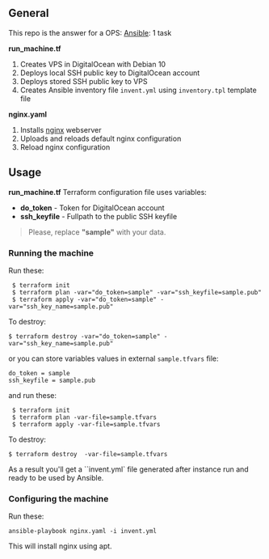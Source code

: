 ## General

This repo is the answer for a OPS: [Ansible](https://www.ansible.com/): 1 task

**run_machine.tf**
1. Creates VPS in DigitalOcean with Debian 10
2. Deploys local SSH public key to DigitalOcean account
3. Deploys stored SSH public key to VPS
4. Creates Ansible inventory file ``invent.yml`` using ``inventory.tpl`` template file

**nginx.yaml**
1. Installs [nginx](https://nginx.org) webserver
2. Uploads and reloads default nginx configuration
3. Reload nginx configuration

## Usage
**run_machine.tf** Terraform configuration file uses variables:
* **do_token**  - Token for DigitalOcean account
* **ssh_keyfile** - Fullpath to the public SSH keyfile

>Please, replace **"sample"** with your data.

### Running the machine

Run these:
```
 $ terraform init
 $ terraform plan -var="do_token=sample" -var="ssh_keyfile=sample.pub"
 $ terraform apply -var="do_token=sample" -var="ssh_key_name=sample.pub"
```
To destroy:

``$ terraform destroy -var="do_token=sample" -var="ssh_key_name=sample.pub"``

or you can store variables values in external ``sample.tfvars`` file:
```
do_token = sample
ssh_keyfile = sample.pub
```
and run these:
```
 $ terraform init
 $ terraform plan -var-file=sample.tfvars
 $ terraform apply -var-file=sample.tfvars
```
To destroy:

``$ terraform destroy  -var-file=sample.tfvars``

As a result you'll get a ``invent.yml` file generated after instance run and ready to be used by Ansible.

### Configuring the machine

Run these:
```
ansible-playbook nginx.yaml -i invent.yml
```
This will install nginx using apt.


